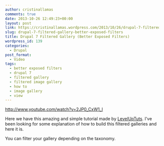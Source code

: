 ```yaml
---
author: cristinallamas
comments: true
date: 2013-10-26 12:49:23+00:00
layout: post
link: https://cristinallamas.wordpress.com/2013/10/26/drupal-7-filtered-gallery-better-exposed-filters/
slug: drupal-7-filtered-gallery-better-exposed-filters
title: Drupal 7 Filtered Gallery (Better Exposed Filters)
wordpress_id: 139
categories:
  - Drupal
post_format:
  - Video
tags:
  - better exposed filters
  - drupal 7
  - filtered gallery
  - filtered image gallery
  - how to
  - image gallery
  - view
---
```


http://www.youtube.com/watch?v=2JP0_CxW1_I

Here we have this amazing and simple tutorial made by [LevelUpTuts](http://www.youtube.com/user/LevelUpTuts?feature=watch). I've been looking for some explanation of how to build this filtered galleries and here it is.

You can filter your gallery depending on the taxonomy.
